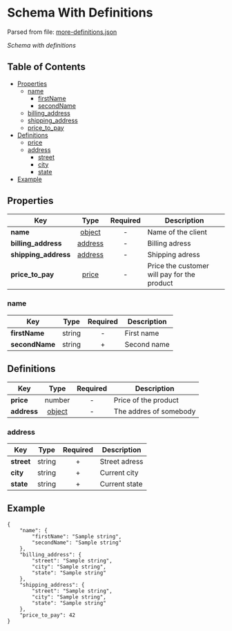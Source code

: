 # __Schema With Definitions__
Parsed from file: [more-definitions.json](https://github.com/McCastles/JMC/blob/master/examples/more-definitions.json)

_Schema with definitions_
## Table of Contents
* [Properties](#properties)
	* [name](#name)
		* [firstName](#name)
		* [secondName](#name)
	* [billing_address](#properties)
	* [shipping_address](#properties)
	* [price_to_pay](#properties)
* [Definitions](#definitions)
	* [price](#definitions)
	* [address](#address)
		* [street](#address)
		* [city](#address)
		* [state](#address)
* [Example](#example)
## __Properties__

|Key|Type|Required|Description|
|-|:-:|:-:|-|
|__name__|[object](#name)|-|Name of the client|
|__billing_address__|[address](#address)|-|Billing adress|
|__shipping_address__|[address](#address)|-|Shipping adress|
|__price_to_pay__|[price](#definitions)|-|Price the customer will pay for the product|
### __name__

|Key|Type|Required|Description|
|-|:-:|:-:|-|
|__firstName__|string|-|First name|
|__secondName__|string|+|Second name|
## __Definitions__

|Key|Type|Required|Description|
|-|:-:|:-:|-|
|__price__|number|-|Price of the product|
|__address__|[object](#address)|-|The addres of somebody|
### __address__

|Key|Type|Required|Description|
|-|:-:|:-:|-|
|__street__|string|+|Street adress|
|__city__|string|+|Current city|
|__state__|string|+|Current state|
## __Example__
```
{
    "name": {
        "firstName": "Sample string",
        "secondName": "Sample string"
    },
    "billing_address": {
        "street": "Sample string",
        "city": "Sample string",
        "state": "Sample string"
    },
    "shipping_address": {
        "street": "Sample string",
        "city": "Sample string",
        "state": "Sample string"
    },
    "price_to_pay": 42
}
```